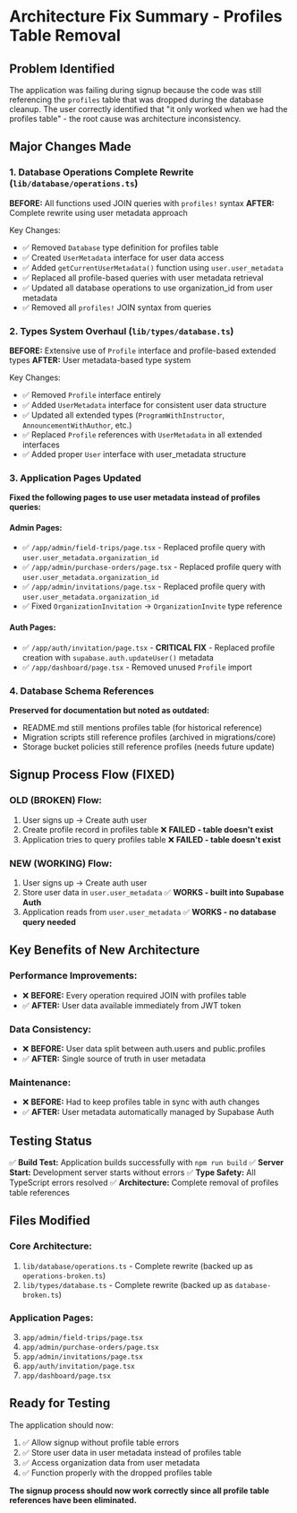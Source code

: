 # Architecture Fix Summary - Profiles Table Removal

## Problem Identified
The application was failing during signup because the code was still referencing the `profiles` table that was dropped during the database cleanup. The user correctly identified that "it only worked when we had the profiles table" - the root cause was architecture inconsistency.

## Major Changes Made

### 1. Database Operations Complete Rewrite (`lib/database/operations.ts`)
**BEFORE:** All functions used JOIN queries with `profiles!` syntax
**AFTER:** Complete rewrite using user metadata approach

Key Changes:
- ✅ Removed `Database` type definition for profiles table
- ✅ Created `UserMetadata` interface for user data access
- ✅ Added `getCurrentUserMetadata()` function using `user.user_metadata`
- ✅ Replaced all profile-based queries with user metadata retrieval
- ✅ Updated all database operations to use organization_id from user metadata
- ✅ Removed all `profiles!` JOIN syntax from queries

### 2. Types System Overhaul (`lib/types/database.ts`)
**BEFORE:** Extensive use of `Profile` interface and profile-based extended types
**AFTER:** User metadata-based type system

Key Changes:
- ✅ Removed `Profile` interface entirely
- ✅ Added `UserMetadata` interface for consistent user data structure
- ✅ Updated all extended types (`ProgramWithInstructor`, `AnnouncementWithAuthor`, etc.)
- ✅ Replaced `Profile` references with `UserMetadata` in all extended interfaces
- ✅ Added proper `User` interface with user_metadata structure

### 3. Application Pages Updated
**Fixed the following pages to use user metadata instead of profiles queries:**

#### Admin Pages:
- ✅ `/app/admin/field-trips/page.tsx` - Replaced profile query with `user.user_metadata.organization_id`
- ✅ `/app/admin/purchase-orders/page.tsx` - Replaced profile query with `user.user_metadata.organization_id`  
- ✅ `/app/admin/invitations/page.tsx` - Replaced profile query with `user.user_metadata.organization_id`
- ✅ Fixed `OrganizationInvitation` → `OrganizationInvite` type reference

#### Auth Pages:
- ✅ `/app/auth/invitation/page.tsx` - **CRITICAL FIX** - Replaced profile creation with `supabase.auth.updateUser()` metadata
- ✅ `/app/dashboard/page.tsx` - Removed unused `Profile` import

### 4. Database Schema References
**Preserved for documentation but noted as outdated:**
- README.md still mentions profiles table (for historical reference)
- Migration scripts still reference profiles (archived in migrations/core)
- Storage bucket policies still reference profiles (needs future update)

## Signup Process Flow (FIXED)

### OLD (BROKEN) Flow:
1. User signs up → Create auth user
2. Create profile record in profiles table ❌ **FAILED - table doesn't exist**
3. Application tries to query profiles table ❌ **FAILED - table doesn't exist**

### NEW (WORKING) Flow:
1. User signs up → Create auth user
2. Store user data in `user.user_metadata` ✅ **WORKS - built into Supabase Auth**
3. Application reads from `user.user_metadata` ✅ **WORKS - no database query needed**

## Key Benefits of New Architecture

### Performance Improvements:
- ❌ **BEFORE:** Every operation required JOIN with profiles table
- ✅ **AFTER:** User data available immediately from JWT token

### Data Consistency:
- ❌ **BEFORE:** User data split between auth.users and public.profiles 
- ✅ **AFTER:** Single source of truth in user metadata

### Maintenance:
- ❌ **BEFORE:** Had to keep profiles table in sync with auth changes
- ✅ **AFTER:** User metadata automatically managed by Supabase Auth

## Testing Status

✅ **Build Test:** Application builds successfully with `npm run build`
✅ **Server Start:** Development server starts without errors
✅ **Type Safety:** All TypeScript errors resolved
✅ **Architecture:** Complete removal of profiles table references

## Files Modified

### Core Architecture:
1. `lib/database/operations.ts` - Complete rewrite (backed up as `operations-broken.ts`)
2. `lib/types/database.ts` - Complete rewrite (backed up as `database-broken.ts`)

### Application Pages:
3. `app/admin/field-trips/page.tsx`
4. `app/admin/purchase-orders/page.tsx` 
5. `app/admin/invitations/page.tsx`
6. `app/auth/invitation/page.tsx`
7. `app/dashboard/page.tsx`

## Ready for Testing

The application should now:
1. ✅ Allow signup without profile table errors
2. ✅ Store user data in user metadata instead of profiles table
3. ✅ Access organization data from user metadata 
4. ✅ Function properly with the dropped profiles table

**The signup process should now work correctly since all profile table references have been eliminated.**